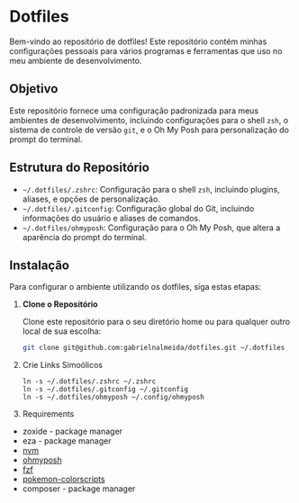 # Dotfiles

Bem-vindo ao repositório de dotfiles! Este repositório contém minhas configurações pessoais para vários programas e ferramentas que uso no meu ambiente de desenvolvimento.

## Objetivo

Este repositório fornece uma configuração padronizada para meus ambientes de desenvolvimento, incluindo configurações para o shell `zsh`, o sistema de controle de versão `git`, e o Oh My Posh para personalização do prompt do terminal.

## Estrutura do Repositório

- `~/.dotfiles/.zshrc`: Configuração para o shell `zsh`, incluindo plugins, aliases, e opções de personalização.
- `~/.dotfiles/.gitconfig`: Configuração global do Git, incluindo informações do usuário e aliases de comandos.
- `~/.dotfiles/ohmyposh`: Configuração para o Oh My Posh, que altera a aparência do prompt do terminal.

## Instalação

Para configurar o ambiente utilizando os dotfiles, siga estas etapas:

1. **Clone o Repositório**

   Clone este repositório para o seu diretório home ou para qualquer outro local de sua escolha:

   ```bash
   git clone git@github.com:gabrielnalmeida/dotfiles.git ~/.dotfiles

2. Crie Links Simoólicos
    
    ```
    ln -s ~/.dotfiles/.zshrc ~/.zshrc
    ln -s ~/.dotfiles/.gitconfig ~/.gitconfig
    ln -s ~/.dotfiles/ohmyposh ~/.config/ohmyposh
    ```

3. Requirements
  - zoxide - package manager
  - eza - package manager
  - [nvm](https://nodejs.org/en/download/package-manager)
  - [ohmyposh](https://ohmyposh.dev/docs/installation/linux)
  - [fzf](https://github.com/junegunn/fzf.git)
  - [pokemon-colorscripts](https://gitlab.com/phoneybadger/pokemon-colorscripts#installation)
  - composer - package manager
